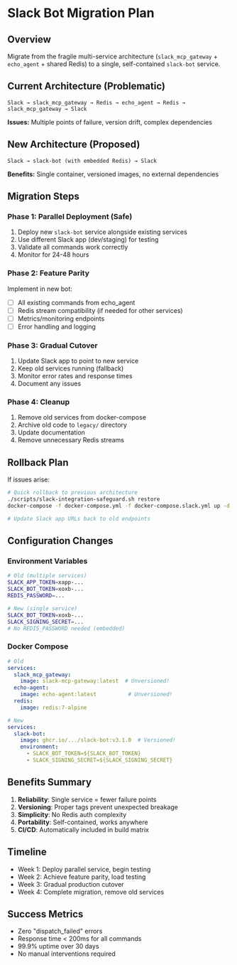 # Slack Bot Migration Plan

## Overview
Migrate from the fragile multi-service architecture (`slack_mcp_gateway` + `echo_agent` + shared Redis) to a single, self-contained `slack-bot` service.

## Current Architecture (Problematic)
```
Slack → slack_mcp_gateway → Redis → echo_agent → Redis → slack_mcp_gateway → Slack
```
**Issues:** Multiple points of failure, version drift, complex dependencies

## New Architecture (Proposed)
```
Slack → slack-bot (with embedded Redis) → Slack
```
**Benefits:** Single container, versioned images, no external dependencies

## Migration Steps

### Phase 1: Parallel Deployment (Safe)
1. Deploy new `slack-bot` service alongside existing services
2. Use different Slack app (dev/staging) for testing
3. Validate all commands work correctly
4. Monitor for 24-48 hours

### Phase 2: Feature Parity
Implement in new bot:
- [ ] All existing commands from echo_agent
- [ ] Redis stream compatibility (if needed for other services)
- [ ] Metrics/monitoring endpoints
- [ ] Error handling and logging

### Phase 3: Gradual Cutover
1. Update Slack app to point to new service
2. Keep old services running (fallback)
3. Monitor error rates and response times
4. Document any issues

### Phase 4: Cleanup
1. Remove old services from docker-compose
2. Archive old code to `legacy/` directory
3. Update documentation
4. Remove unnecessary Redis streams

## Rollback Plan
If issues arise:
```bash
# Quick rollback to previous architecture
./scripts/slack-integration-safeguard.sh restore
docker-compose -f docker-compose.yml -f docker-compose.slack.yml up -d

# Update Slack app URLs back to old endpoints
```

## Configuration Changes

### Environment Variables
```bash
# Old (multiple services)
SLACK_APP_TOKEN=xapp-...
SLACK_BOT_TOKEN=xoxb-...
REDIS_PASSWORD=...

# New (single service)
SLACK_BOT_TOKEN=xoxb-...
SLACK_SIGNING_SECRET=...
# No REDIS_PASSWORD needed (embedded)
```

### Docker Compose
```yaml
# Old
services:
  slack_mcp_gateway:
    image: slack-mcp-gateway:latest  # Unversioned!
  echo-agent:
    image: echo-agent:latest          # Unversioned!
  redis:
    image: redis:7-alpine

# New
services:
  slack-bot:
    image: ghcr.io/.../slack-bot:v3.1.0  # Versioned!
    environment:
      - SLACK_BOT_TOKEN=${SLACK_BOT_TOKEN}
      - SLACK_SIGNING_SECRET=${SLACK_SIGNING_SECRET}
```

## Benefits Summary

1. **Reliability**: Single service = fewer failure points
2. **Versioning**: Proper tags prevent unexpected breakage
3. **Simplicity**: No Redis auth complexity
4. **Portability**: Self-contained, works anywhere
5. **CI/CD**: Automatically included in build matrix

## Timeline
- Week 1: Deploy parallel service, begin testing
- Week 2: Achieve feature parity, load testing
- Week 3: Gradual production cutover
- Week 4: Complete migration, remove old services

## Success Metrics
- Zero "dispatch_failed" errors
- Response time < 200ms for all commands
- 99.9% uptime over 30 days
- No manual interventions required